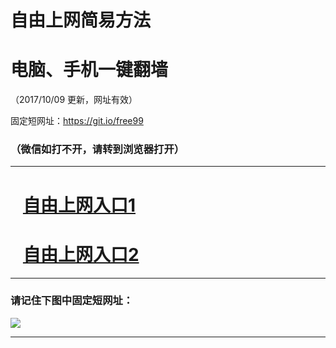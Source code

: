 ﻿# 自由上网简易方法

# 电脑、手机一键翻墙

（2017/10/09 更新，网址有效）

固定短网址：https://git.io/free99

### （微信如打不开，请转到浏览器打开）


***





# &nbsp;&nbsp; <a href="http://ft2878028105.fwq-tz-1001.info/fwqtz01.html?t=100900117069 " target="_blank">自由上网入口1</a>
# &nbsp;&nbsp; <a href="http://ft2761225767.fwq-tz-1002.info/fwqtz02.html?t=100900114164 " target="_blank">自由上网入口2</a>
***

### 请记住下图中固定短网址：

<img src="https://s3-us-west-2.amazonaws.com/fwq-1001/yjfq-20170905okok.png" /> 


***

